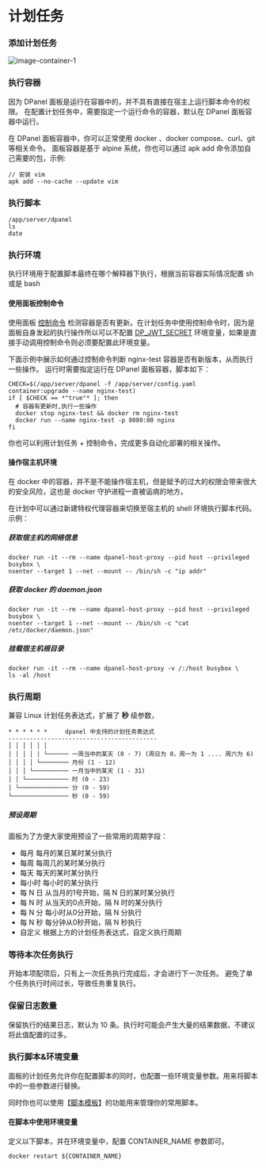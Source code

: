 # 计划任务 <Badge type="tip" text="DPanel Version >= 1.4.0" />

### 添加计划任务

![image-container-1](//cdn.w7.cc/dpanel/container-cron-1.png)

### 执行容器

因为 DPanel 面板是运行在容器中的，并不具有直接在宿主上运行脚本命令的权限。
在配置计划任务中，需要指定一个运行命令的容器，默认在 DPanel 面板容器中运行。

在 DPanel 面板容器中，你可以正常使用 docker 、docker compose、curl、git 等相关命令。
面板容器是基于 alpine 系统，你也可以通过 apk add 命令添加自己需要的包，示例:

```
// 安装 vim
apk add --no-cache --update vim 
```

### 执行脚本

```
/app/server/dpanel
ls
date
```

### 执行环境

执行环境用于配置脚本最终在哪个解释器下执行，根据当前容器实际情况配置 sh 或是 bash

#### 使用面板控制命令

使用面板 [控制命令](/install/ctrl) 检测容器是否有更新。在计划任务中使用控制命令时，因为是面板自身发起的执行操作所以可以不配置 [DP_JWT_SECRET](/install/docker?id=自定义登录-jwt-密钥) 环境变量，如果是直接手动调用控制命令则必须要配置此环境变量。

下面示例中展示如何通过控制命令判断 nginx-test 容器是否有新版本，从而执行一些操作。
运行时需要指定运行在 DPanel 面板容器，脚本如下：

```
CHECK=$(/app/server/dpanel -f /app/server/config.yaml container:upgrade --name nginx-test)
if [ $CHECK == *"true"* ]; then
  # 容器有更新时,执行一些操作
  docker stop nginx-test && docker rm nginx-test
  docker run --name nginx-test -p 8080:80 nginx
fi
```

你也可以利用计划任务 + 控制命令，完成更多自动化部署的相关操作。

#### 操作宿主机环境

在 docker 中的容器，并不是不能操作宿主机，但是赋予的过大的权限会带来很大的安全风险，这也是 docker 守护进程一直被诟病的地方。

在计划中可以通过新建特权代理容器来切换至宿主机的 shell 环境执行脚本代码。示例：

##### 获取宿主机的网络信息

```
docker run -it --rm --name dpanel-host-proxy --pid host --privileged busybox \
nsenter --target 1 --net --mount -- /bin/sh -c "ip addr"
```

##### 获取 docker 的 daemon.json

```
docker run -it --rm --name dpanel-host-proxy --pid host --privileged busybox \
nsenter --target 1 --net --mount -- /bin/sh -c "cat /etc/docker/daemon.json"
```

##### 挂载宿主机根目录

```
docker run -it --rm --name dpanel-host-proxy -v /:/host busybox \
ls -al /host
```


### 执行周期

兼容 Linux 计划任务表达式，扩展了 **秒** 级参数，

```
* * * * * *     dpanel 中支持的计划任务表达式
------------------------------------------
│ │ │ │ │ │
│ │ │ │ │ └────── 一周当中的某天 (0 - 7) (周日为 0，周一为 1 .... 周六为 6)
│ │ │ │ └──────── 月份 (1 - 12)
│ │ │ └────────── 一月当中的某天 (1 - 31)
│ │ └──────────── 时 (0 - 23)
│ └────────────── 分 (0 - 59)
└──────────────── 秒 (0 - 59)
```

##### 预设周期

面板为了方便大家使用预设了一些常用的周期字段：

- 每月 每月的某日某时某分执行
- 每周 每周几的某时某分执行
- 每天 每天的某时某分执行
- 每小时 每小时的某分执行
- 每 N 日 从当月的1号开始，隔 N 日的某时某分执行
- 每 N 时 从当天的0点开始，隔 N 时的某分执行
- 每 N 分 每小时从0分开始，隔 N 分执行
- 每 N 秒 每分钟从0秒开始，隔 N 秒执行
- 自定义 根据上方的计划任务表达式，自定义执行周期


### 等待本次任务执行

开始本项配项后，只有上一次任务执行完成后，才会进行下一次任务。
避免了单个任务执行时间过长，导致任务重复执行。

### 保留日志数量

保留执行的结果日志，默认为 10 条。执行时可能会产生大量的结果数据，不建议将此值配置的过多。

### 执行脚本&环境变量

面板的计划任务允许你在配置脚本的同时，也配置一些环境变量参数。用来将脚本中的一些参数进行替换。

同时你也可以使用【[脚本模板](/manual/setting/cron-template)】的功能用来管理你的常用脚本。

#### 在脚本中使用环境变量

定义以下脚本，并在环境变量中，配置 CONTAINER_NAME 参数即可。

```
docker restart ${CONTAINER_NAME}
```